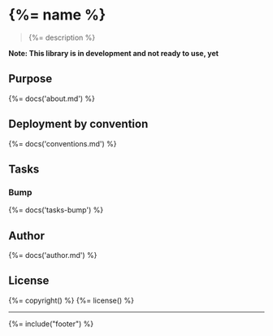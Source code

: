 # {%= name %}

> {%= description %}

**Note: This library is in development and not ready to use, yet**

<!-- toc -->

## Purpose
{%= docs('about.md') %}

## Deployment by convention
{%= docs('conventions.md') %}

## Tasks

### Bump
{%= docs('tasks-bump') %}

## Author
{%= docs('author.md') %}

## License
{%= copyright() %}
{%= license() %}

***

{%= include("footer") %}
